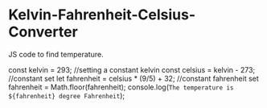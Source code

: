 # Kelvin-Fahrenheit-Celsius-Converter
JS code to find temperature.

const kelvin = 293;
//setting a constant kelvin
const celsius = kelvin - 273;
//constant set 
let fahrenheit = celsius * (9/5) + 32;
//constant fahrenheit set 
fahrenheit = Math.floor(fahrenheit);
console.log(`The temperature is ${fahrenheit} degree Fahrenheit`);


